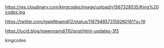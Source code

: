 https://res.cloudinary.com/kingcodes/image/upload/v1567328535/King%20codes.jpg

https://twitter.com/IgweNnamdi12/status/1167948573159260161?s=19

https://lucid.blog/igwennamdi110/post/html-updates-3f5

kingcodes

